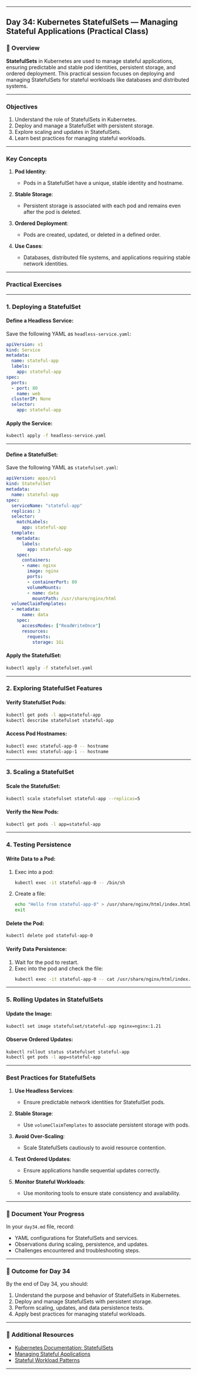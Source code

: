 ﻿---

## Day 34: Kubernetes StatefulSets — Managing Stateful Applications (Practical Class)

### 📘 Overview

**StatefulSets** in Kubernetes are used to manage stateful applications, ensuring predictable and stable pod identities, persistent storage, and ordered deployment. This practical session focuses on deploying and managing StatefulSets for stateful workloads like databases and distributed systems.

---


### Objectives

1. Understand the role of StatefulSets in Kubernetes.
2. Deploy and manage a StatefulSet with persistent storage.
3. Explore scaling and updates in StatefulSets.
4. Learn best practices for managing stateful workloads.

---

### Key Concepts

1. **Pod Identity**:
   - Pods in a StatefulSet have a unique, stable identity and hostname.

2. **Stable Storage**:
   - Persistent storage is associated with each pod and remains even after the pod is deleted.

3. **Ordered Deployment**:
   - Pods are created, updated, or deleted in a defined order.

4. **Use Cases**:
   - Databases, distributed file systems, and applications requiring stable network identities.

---


### Practical Exercises

---

### 1. Deploying a StatefulSet

#### Define a Headless Service:
Save the following YAML as `headless-service.yaml`:

```yaml
apiVersion: v1
kind: Service
metadata:
  name: stateful-app
  labels:
    app: stateful-app
spec:
  ports:
  - port: 80
    name: web
  clusterIP: None
  selector:
    app: stateful-app
```

#### Apply the Service:
```bash
kubectl apply -f headless-service.yaml
```

---

#### Define a StatefulSet:
Save the following YAML as `statefulset.yaml`:

```yaml
apiVersion: apps/v1
kind: StatefulSet
metadata:
  name: stateful-app
spec:
  serviceName: "stateful-app"
  replicas: 3
  selector:
    matchLabels:
      app: stateful-app
  template:
    metadata:
      labels:
        app: stateful-app
    spec:
      containers:
      - name: nginx
        image: nginx
        ports:
        - containerPort: 80
        volumeMounts:
        - name: data
          mountPath: /usr/share/nginx/html
  volumeClaimTemplates:
  - metadata:
      name: data
    spec:
      accessModes: ["ReadWriteOnce"]
      resources:
        requests:
          storage: 1Gi
```

#### Apply the StatefulSet:
```bash
kubectl apply -f statefulset.yaml
```

---

### 2. Exploring StatefulSet Features

#### Verify StatefulSet Pods:
```bash
kubectl get pods -l app=stateful-app
kubectl describe statefulset stateful-app
```

#### Access Pod Hostnames:
```bash
kubectl exec stateful-app-0 -- hostname
kubectl exec stateful-app-1 -- hostname
```

---

### 3. Scaling a StatefulSet

#### Scale the StatefulSet:
```bash
kubectl scale statefulset stateful-app --replicas=5
```

#### Verify the New Pods:
```bash
kubectl get pods -l app=stateful-app
```

---

### 4. Testing Persistence

#### Write Data to a Pod:
1. Exec into a pod:
   ```bash
   kubectl exec -it stateful-app-0 -- /bin/sh
   ```
2. Create a file:
   ```bash
   echo "Hello from stateful-app-0" > /usr/share/nginx/html/index.html
   exit
   ```

#### Delete the Pod:
```bash
kubectl delete pod stateful-app-0
```

#### Verify Data Persistence:
1. Wait for the pod to restart.
2. Exec into the pod and check the file:
   ```bash
   kubectl exec -it stateful-app-0 -- cat /usr/share/nginx/html/index.html
   ```

---

### 5. Rolling Updates in StatefulSets

#### Update the Image:
```bash
kubectl set image statefulset/stateful-app nginx=nginx:1.21
```

#### Observe Ordered Updates:
```bash
kubectl rollout status statefulset stateful-app
kubectl get pods -l app=stateful-app
```

---

### Best Practices for StatefulSets

1. **Use Headless Services**:
   - Ensure predictable network identities for StatefulSet pods.

2. **Stable Storage**:
   - Use `volumeClaimTemplates` to associate persistent storage with pods.

3. **Avoid Over-Scaling**:
   - Scale StatefulSets cautiously to avoid resource contention.

4. **Test Ordered Updates**:
   - Ensure applications handle sequential updates correctly.

5. **Monitor Stateful Workloads**:
   - Use monitoring tools to ensure state consistency and availability.

---

### 📝 Document Your Progress

In your `day34.md` file, record:
- YAML configurations for StatefulSets and services.
- Observations during scaling, persistence, and updates.
- Challenges encountered and troubleshooting steps.

---

### 🎯 Outcome for Day 34

By the end of Day 34, you should:
1. Understand the purpose and behavior of StatefulSets in Kubernetes.
2. Deploy and manage StatefulSets with persistent storage.
3. Perform scaling, updates, and data persistence tests.
4. Apply best practices for managing stateful workloads.

---

### 🔗 Additional Resources

- [Kubernetes Documentation: StatefulSets](https://kubernetes.io/docs/concepts/workloads/controllers/statefulset/)
- [Managing Stateful Applications](https://kubernetes.io/docs/tasks/run-application/run-replicated-stateful-application/)
- [Stateful Workload Patterns](https://kubernetes.io/blog/2020/12/09/kubernetes-patterns-the-statefulset/)

---